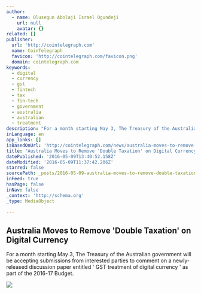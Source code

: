 ```yaml
---
author:
  - name: Olusegun Abolaji Israel Ogundeji
    url: null
    avatar: {}
related: []
publisher:
  url: 'http://cointelegraph.com'
  name: CoinTelegraph
  favicon: 'http://cointelegraph.com/favicon.png'
  domain: cointelegraph.com
keywords:
  - digital
  - currency
  - gst
  - fintech
  - tax
  - fin-tech
  - government
  - australia
  - australian
  - treatment
description: "For a month starting May 3, The Treasury of the Australian government will be accepting submissions from interested parties to comment on a newly-released discussion paper entitled ' GST treatment of digital currency ' as part of the 2016-17 Budget."
inLanguage: en
app_links: []
isBasedOnUrl: 'http://cointelegraph.com/news/australia-moves-to-remove-double-taxation-on-digital-currency'
title: "Australia Moves to Remove 'Double Taxation' on Digital Currency"
datePublished: '2016-05-09T13:40:52.158Z'
dateModified: '2016-05-09T11:37:42.206Z'
starred: false
sourcePath: _posts/2016-05-09-australia-moves-to-remove-double-taxation-on-digital-curre.md
inFeed: true
hasPage: false
inNav: false
_context: 'http://schema.org'
_type: MediaObject

---
```

<article style=""><h1>Australia Moves to Remove 'Double Taxation' on Digital Currency</h1><p>For a month starting May 3, The Treasury of the Australian government will be accepting submissions from interested parties to comment on a newly-released discussion paper entitled ' GST treatment of digital currency ' as part of the 2016-17 Budget.</p><img src="http://cointelegraph.com/images/725_aHR0cDovL2NvaW50ZWxlZ3JhcGguY29tL3N0b3JhZ2UvdXBsb2Fkcy92aWV3LzE1YmFiNWMwY2Y3MmVkYmExYjA1NWUyNWZjMTAxYTBjLmpwZw==.jpg" /></article>
